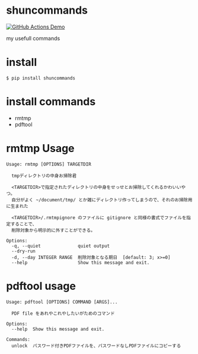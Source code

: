 # shuncommands

[![GitHub Actions Demo](https://github.com/mypaceshun/shuncommands/actions/workflows/github-actions-demo.yml/badge.svg)](https://github.com/mypaceshun/shuncommands/actions/workflows/github-actions-demo.yml)

my usefull commands


# install

```
$ pip install shuncommands
```

# install commands

  * rmtmp
  * pdftool

# rmtmp Usage

```
Usage: rmtmp [OPTIONS] TARGETDIR

  tmpディレクトリの中身お掃除君

  <TARGETDIR>で指定されたディレクトリの中身をせっせとお掃除してくれるかわいいやつ。
  自分がよく ~/document/tmp/ とか雑にディレクトリ作ってしまうので、それのお掃除用に生まれた

  <TARGETDIR>/.rmtmpignore のファイルに gitignore と同様の書式でファイルを指定することで、
  削除対象から明示的に外すことができる。

Options:
  -q, --quiet              quiet output
  --dry-run
  -d, --day INTEGER RANGE  削除対象となる期日  [default: 3; x>=0]
  --help                   Show this message and exit.
```

# pdftool usage

```
Usage: pdftool [OPTIONS] COMMAND [ARGS]...

  PDF file をあれやこれやしたいがためのコマンド

Options:
  --help  Show this message and exit.

Commands:
  unlock  パスワード付きPDFファイルを、パスワードなしPDFファイルにコピーする
```
